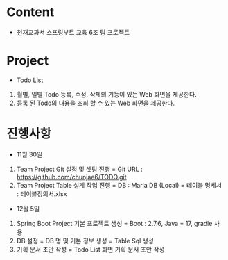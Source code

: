 # Content
 - 천재교과서 스프링부트 교육 6조 팀 프로젝트

# Project
 - Todo List
 1. 월별, 일별 Todo 등록, 수정, 삭제의 기능이 있는 Web 화면을 제공한다.
 2. 등록 된 Todo의 내용을 조회 할 수 있는 Web 화면을 제공한다.

# 진행사항
 - 11월 30일
 1. Team Project Git 설정 및 셋팅 진행
  = Git URL : https://github.com/chunjae6/TODO.git
 2. Team Project Table 설계 작업 진행
  = DB : Maria DB (Local)
  = 테이블 명세서 : 테이블정의서.xlsx

 - 12월 5일
 1. Spring Boot Project 기본 프로젝트 생성
  = Boot : 2.7.6, Java = 17, gradle 사용
 2. DB 설정
  = DB 명 및 기본 정보 생성
  = Table Sql 생성
 3. 기획 문서 초안 작성
  = Todo List 화면 기획 문서 초안 작성






